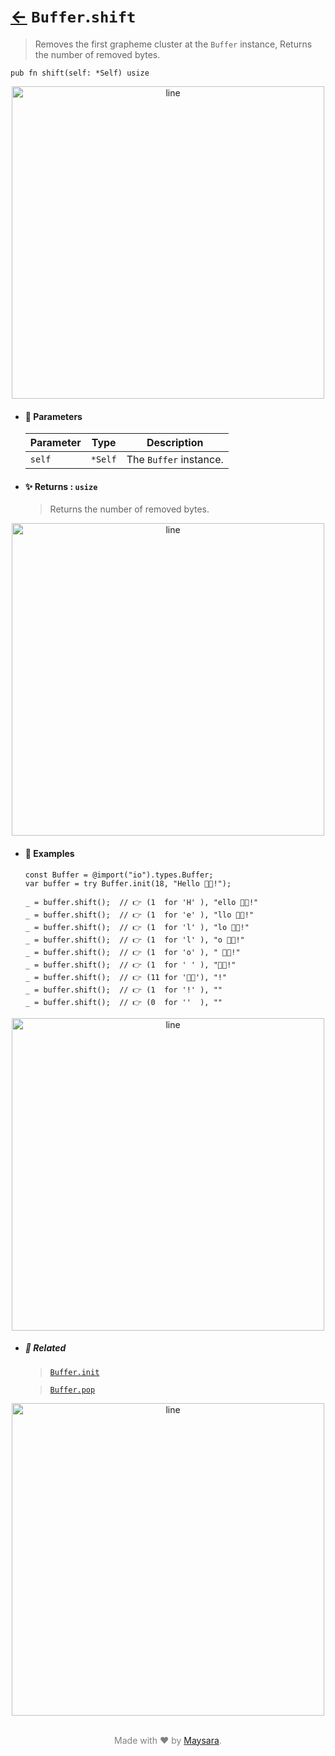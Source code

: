 # [←](../Buffer.md) `Buffer`.`shift`

> Removes the first grapheme cluster at the `Buffer` instance, Returns the number of removed bytes.

```zig
pub fn shift(self: *Self) usize
```


<div align="center">
<img src="https://raw.githubusercontent.com/Super-ZIG/io/refs/heads/main/dist/img/md/line.png" alt="line" style="width:500px;"/>
</div>

- #### 🧩 Parameters

    | Parameter | Type    | Description            |
    | --------- | ------- | ---------------------- |
    | `self`    | `*Self` | The `Buffer` instance. |

- #### ✨ Returns : `usize`

    > Returns the number of removed bytes.

<div align="center">
<img src="https://raw.githubusercontent.com/Super-ZIG/io/refs/heads/main/dist/img/md/line.png" alt="line" style="width:500px;"/>
</div>

- #### 🧪 Examples

    ```zig
    const Buffer = @import("io").types.Buffer;
    var buffer = try Buffer.init(18, "Hello 👨‍🏭!");
    ```

    ```zig
    _ = buffer.shift();  // 👉 (1  for 'H' ), "ello 👨‍🏭!"
    _ = buffer.shift();  // 👉 (1  for 'e' ), "llo 👨‍🏭!"
    _ = buffer.shift();  // 👉 (1  for 'l' ), "lo 👨‍🏭!"
    _ = buffer.shift();  // 👉 (1  for 'l' ), "o 👨‍🏭!"
    _ = buffer.shift();  // 👉 (1  for 'o' ), " 👨‍🏭!"
    _ = buffer.shift();  // 👉 (1  for ' ' ), "👨‍🏭!"
    _ = buffer.shift();  // 👉 (11 for '👨‍🏭'), "!"
    _ = buffer.shift();  // 👉 (1  for '!' ), ""
    _ = buffer.shift();  // 👉 (0  for ''  ), ""
    ```

<div align="center">
<img src="https://raw.githubusercontent.com/Super-ZIG/io/refs/heads/main/dist/img/md/line.png" alt="line" style="width:500px;"/>
</div>

- ##### 🔗 Related

  > [`Buffer.init`](./init.md)

  > [`Buffer.pop`](./pop.md)

<div align="center">
<img src="https://raw.githubusercontent.com/Super-ZIG/io/refs/heads/main/dist/img/md/line.png" alt="line" style="width:500px;"/>
</div>

<p align="center" style="color:grey;"><br />Made with ❤️ by <a href="http://github.com/maysara-elshewehy" target="blank">Maysara</a>.</p>